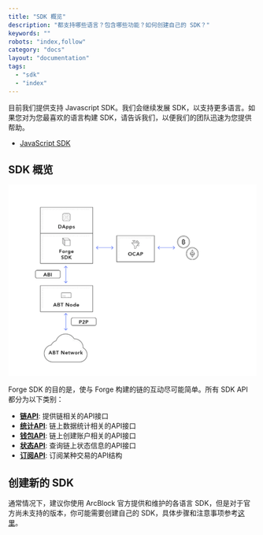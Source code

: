 ```yaml
---
title: "SDK 概览"
description: "都支持哪些语言？包含哪些功能？如何创建自己的 SDK？"
keywords: ""
robots: "index,follow"
category: "docs"
layout: "documentation"
tags:
  - "sdk"
  - "index"
---
```


目前我们提供支持 Javascript SDK。我们会继续发展 SDK，以支持更多语言。如果您对为您最喜欢的语言构建 SDK，请告诉我们，以便我们的团队迅速为您提供帮助。

- [JavaScript SDK](./javascript)

## SDK 概览

![](./assets/forge-platform.png)

Forge SDK 的目的是，使与 Forge 构建的链的互动尽可能简单。所有 SDK API 都分为以下类别：

- [**链API**](../../reference/rpc/chain): 提供链相关的API接口
- [**统计API**](../../reference/rpc/stats): 链上数据统计相关的API接口
- [**钱包API**](../../reference/rpc/wallet): 链上创建账户相关的API接口
- [**状态API**](../../reference/rpc/state): 查询链上状态信息的API接口
- [**订阅API**](../../reference/rpc/event): 订阅某种交易的API结构
<!-- - [**杂项API**](../../reference/rpc/misc): 解析配置等 -->

## 创建新的 SDK

通常情况下，建议你使用 ArcBlock 官方提供和维护的各语言 SDK，但是对于官方尚未支持的版本，你可能需要创建自己的 SDK，具体步骤和注意事项参考[这里](./create)。
